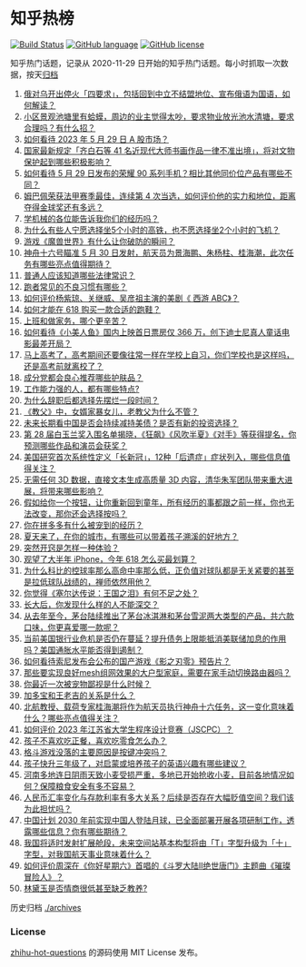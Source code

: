 # 知乎热榜
[![Build Status](https://github.com/ToWeLong/zhihu-hot-questions/workflows/CI/badge.svg)](https://github.com/ToWeLong/zhihu-hot-questions/actions)
[![GitHub language](https://img.shields.io/badge/language-golang-orange.svg)](https://golang.org/)
[![GitHub license](https://img.shields.io/github/license/ToWeLong/zhihu-hot-questions)](https://github.com/ToWeLong/zhihu-hot-questions/blob/main/LICENSE)

知乎热门话题，记录从 2020-11-29 日开始的知乎热门话题。每小时抓取一次数据，按天[归档](./archives)

<!-- BEGIN -->

1. [俄对乌开出停火「四要求」，包括回到中立不结盟地位、宣布俄语为国语，如何解读？](https://www.zhihu.com/question/603591105)
1. [小区景观池塘里有蛤蟆，周边的业主觉得太吵，要求物业放光池水清塘，要求合理吗？有什么招？](https://www.zhihu.com/question/601792292)
1. [如何看待 2023 年 5 月 29 日 A 股市场？](https://www.zhihu.com/question/603506738)
1. [国家最新规定「齐白石等 41 名近现代大师书画作品一律不准出境」，将对文物保护起到哪些积极影响？](https://www.zhihu.com/question/603578324)
1. [如何看待 5 月 29 日发布的荣耀 90 系列手机？相比其他同价位产品有哪些不同？](https://www.zhihu.com/question/603621887)
1. [姆巴佩荣获法甲赛季最佳，连续第 4 次当选，如何评价他的实力和地位，距离夺得金球奖还有多远？](https://www.zhihu.com/question/603599344)
1. [学机械的各位能告诉我你们的经历吗？](https://www.zhihu.com/question/603403775)
1. [为什么有些人宁愿选择坐5个小时的高铁，也不愿选择坐2个小时的飞机？](https://www.zhihu.com/question/266525950)
1. [游戏《魔兽世界》有什么让你破防的瞬间？](https://www.zhihu.com/question/466341366)
1. [神舟十六号瞄准 5 月 30 日发射，航天员为景海鹏、朱杨柱、桂海潮，此次任务有哪些亮点值得期待？](https://www.zhihu.com/question/603578672)
1. [普通人应该知道哪些法律常识？](https://www.zhihu.com/question/19844498)
1. [跑者常见的不良习惯有哪些？](https://www.zhihu.com/question/601409663)
1. [如何评价杨紫琼、关继威、吴彦祖主演的美剧《 西游 ABC》？](https://www.zhihu.com/question/592827221)
1. [如何才能在 618 购买一款合适的跑鞋？](https://www.zhihu.com/question/602368844)
1. [上班和做家务，哪个更辛苦？](https://www.zhihu.com/question/600886546)
1. [如何看待《小美人鱼》国内上映首日票房仅 366 万，创下迪士尼真人童话电影最差开局？](https://www.zhihu.com/question/603243185)
1. [马上高考了，高考期间还要像往常一样在学校上自习，你们学校也是这样吗，还是高考前就离校了？](https://www.zhihu.com/question/603623204)
1. [成分党都会良心推荐哪些护肤品？](https://www.zhihu.com/question/550287564)
1. [工作能力强的人，都有哪些特点?](https://www.zhihu.com/question/352545541)
1. [为什么辞职后都选择先摆烂一段时间？](https://www.zhihu.com/question/603483395)
1. [《教父》中，女婿家暴女儿，老教父为什么不管？](https://www.zhihu.com/question/277718004)
1. [未来长期看中国是否会持续减持美债？是否有新的投资选择？](https://www.zhihu.com/question/602981272)
1. [第 28 届白玉兰奖入围名单揭晓，《狂飙》《风吹半夏》《对手》等获得提名，你预测哪些作品和演员会获奖？](https://www.zhihu.com/question/603117545)
1. [美国研究首次系统性定义「长新冠」，12种「后遗症」症状列入，哪些信息值得关注？](https://www.zhihu.com/question/603303437)
1. [无需任何 3D 数据，直接文本生成高质量 3D 内容，清华朱军团队带来重大进展，将带来哪些影响？](https://www.zhihu.com/question/603577801)
1. [假如给你一个按钮，让你重新回到童年，所有经历的事都跟之前一样，你也无法改变，那你还会选择按吗？](https://www.zhihu.com/question/603074189)
1. [你在拼多多有什么被宠到的经历？](https://www.zhihu.com/question/603113479)
1. [夏天来了，在你的城市，有哪些可以带着孩子溯溪的好地方？](https://www.zhihu.com/question/600189317)
1. [突然开窍是怎样一种体验？](https://www.zhihu.com/question/47727045)
1. [观望了大半年 iPhone，今年 618 怎么买最划算？](https://www.zhihu.com/question/602540958)
1. [为什么科比的控球率那么高命中率那么低，正负值对球队都是无关紧要的甚至是拉低球队战绩的，禅师依然用他？](https://www.zhihu.com/question/598699200)
1. [你觉得《塞尔达传说：王国之泪》有何不足之处？](https://www.zhihu.com/question/602091486)
1. [长大后，你发现什么样的人不能深交？](https://www.zhihu.com/question/340083676)
1. [从去年至今，茅台陆续推出了茅台冰淇淋和茅台雪泥两大类型的产品，共六款口味，你更喜爱哪一款呢？](https://www.zhihu.com/question/603578749)
1. [当前美国银行业危机是否仍在蔓延？提升债务上限能抵消美联储加息的作用吗？美国通胀水平能否得到遏制？](https://www.zhihu.com/question/602979053)
1. [如何看待索尼发布会公布的国产游戏《影之刃零》预告片？](https://www.zhihu.com/question/602897602)
1. [那些要实现良好mesh组网效果的大户型家庭，需要在家手动切换路由器吗？](https://www.zhihu.com/question/603506484)
1. [你最近一次被宠物鄙视是什么时候？](https://www.zhihu.com/question/596220428)
1. [加多宝和王老吉的关系是什么？](https://www.zhihu.com/question/20342773)
1. [北航教授、载荷专家桂海潮将作为航天员执行神舟十六任务，这一变化意味着什么？哪些亮点值得关注？](https://www.zhihu.com/question/603582467)
1. [如何评价 2023 年江苏省大学生程序设计竞赛（JSCPC）？](https://www.zhihu.com/question/603313435)
1. [孩子不喜欢吃正餐，喜欢吃零食怎么办？](https://www.zhihu.com/question/585260395)
1. [格斗游戏没落的主要原因是按键冲突吗？](https://www.zhihu.com/question/602843948)
1. [孩子快升三年级了，对启蒙或培养孩子的英语兴趣有哪些建议？](https://www.zhihu.com/question/583939040)
1. [河南多地连日阴雨天致小麦受损严重，多地已开始抢收小麦，目前各地情况如何？保障粮食安全有多不容易？](https://www.zhihu.com/question/603608559)
1. [人民币汇率变化与存款利率有多大关系？后续是否存在大幅贬值空间？我们该为此担忧吗？](https://www.zhihu.com/question/603575198)
1. [中国计划 2030 年前实现中国人登陆月球，已全面部署开展各项研制工作，透露哪些信息？你有哪些期待？](https://www.zhihu.com/question/603588896)
1. [我国将适时发射扩展舱段，未来空间站基本构型将由「T」字型升级为「十」字型，对我国航天事业意味着什么？](https://www.zhihu.com/question/603592926)
1. [如何评价周深在《你好星期六》首唱的《斗罗大陆Ⅱ绝世唐门》主题曲《璀璨冒险人》？](https://www.zhihu.com/question/603376550)
1. [林黛玉是否情商很低甚至缺乏教养?](https://www.zhihu.com/question/601688656)

<!-- END -->

历史归档 [./archives](./archives)


### License
[zhihu-hot-questions](https://github.com/towelong/zhihu-hot-questions) 的源码使用 MIT License 发布。